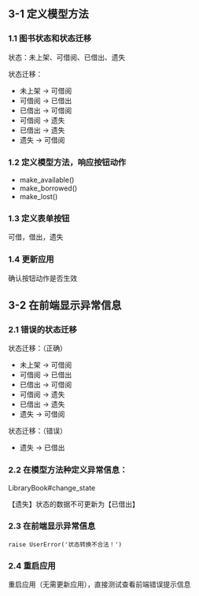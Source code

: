 ## 3-1 定义模型方法

### 1.1 图书状态和状态迁移

状态：未上架、可借阅、已借出、遗失

状态迁移：

* 未上架 -> 可借阅
* 可借阅 -> 已借出
* 已借出 -> 可借阅
* 可借阅 -> 遗失
* 已借出 -> 遗失
* 遗失 -> 可借阅

### 1.2 定义模型方法，响应按钮动作

* make_available()
* make_borrowed()
* make_lost()

### 1.3 定义表单按钮

可借，借出，遗失

### 1.4 更新应用

确认按钮动作是否生效


## 3-2 在前端显示异常信息

### 2.1 错误的状态迁移

状态迁移：（正确）

* 未上架 -> 可借阅
* 可借阅 -> 已借出
* 已借出 -> 可借阅
* 可借阅 -> 遗失
* 已借出 -> 遗失
* 遗失 -> 可借阅

状态迁移：（错误）
* 遗失 -> 已借出

### 2.2 在模型方法种定义异常信息：

LibraryBook#change_state

【遗失】状态的数据不可更新为【已借出】

### 2.3 在前端显示异常信息

`raise UserError('状态转换不合法！')`

### 2.4 重启应用

重启应用（无需更新应用），直接测试查看前端错误提示信息
